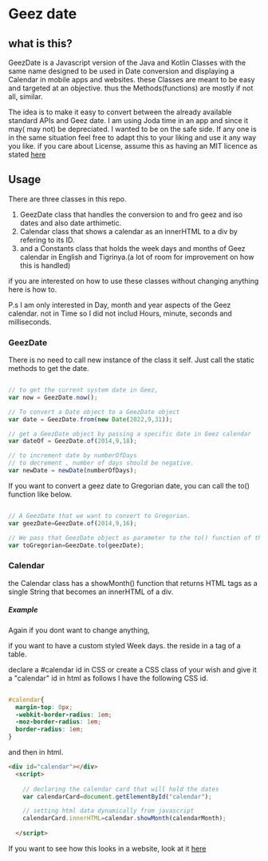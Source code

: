 # Geez date

## what is this?

GeezDate is a Javascript version of the Java and Kotlin Classes with the same name designed to be used in Date conversion and displaying a Calendar in mobile apps and websites.  these Classes are meant to be easy and targeted at an objective. thus the Methods(functions) are mostly if not all, similar.

The idea is to make it easy to convert between the already available standard APIs and Geez date.  I am using Joda time in an app and since it may( may not) be depreciated. I wanted to be on the safe side. If any one is in the same situation feel free to adapt this to your liking and use it any way you like.
if you care about License, assume this as having an MIT licence as stated <a href="https://choosealicense.com/licenses/mit/">here</a>


## Usage

There are three classes in this repo. 

<ol>
  <li> GeezDate class that handles the conversion to and fro geez and iso dates and also date arthimetic.</li>
  <li> Calendar class that shows a calendar as an innerHTML to a div by refering to its ID.</li>
  <li> and a Constants class that holds the week days and months of Geez calendar in English and Tigrinya.(a lot of room for improvement on how this is handled) </li>
</ol>

if you are interested on how to use these classes without changing anything here is how to.

P.s I am only interested in Day, month and year aspects of the Geez calendar. not in Time so I did not includ Hours, minute, seconds and milliseconds.


### GeezDate

There is no need to call new instance of the class it self. Just call the static methods to get the date.



```javascript

// to get the current system date in Geez,
var now = GeezDate.now(); 

// To convert a Date object to a GeezDate object
var date = GeezDate.from(new Date(2022,9,31)); 

// get a GeezDate object by passing a specific date in Geez calendar
var dateOf = GeezDate.of(2014,9,18);  

// to increment date by numberOfDays 
// to decrement , number of days should be negative.
var newDate = newDate(numberOfDays);


```

If you want to convert a geez date to Gregorian date, you can call the to() function like below.


```javascript

// A GeezDate that we want to convert to Gregorian.
var geezDate=GeezDate.of(2014,9,16);

// We pass that GeezDate object as parameter to the to() function of the class.
var toGregorian=GeezDate.to(geezDate);


```

### Calendar

the Calendar class has a showMonth() function that returns HTML tags as a single String that becomes an innerHTML of a div.

##### Example 

Again if you dont want to change anything, 

if you want to have a custom styled Week days. the reside in a <th> tag of a table.

declare a #calendar id in CSS or create a CSS class of your wish and give it a "calendar" id in html as follows
I have the following CSS id.
  
  ``` css
  
  #calendar{
    margin-top: 0px;
    -webkit-border-radius: 1em;
    -moz-border-radius: 1em;
    border-radius: 1em;
}
  ```
and then in html.
  
```html
<div id="calendar"></div>
  <script>
    
    // declaring the calendar card that will hold the dates
    var calendarCard=document.getElementById("calendar"); 

    // setting html data dynamically from javascript 
    calendarCard.innerHTML=calendar.showMonth(calendarMonth); 
    
  </script>
  ```


If you want to see how this looks in a website, look at it <a href="https://tinsae-ghilay.github.io ">here</a>
